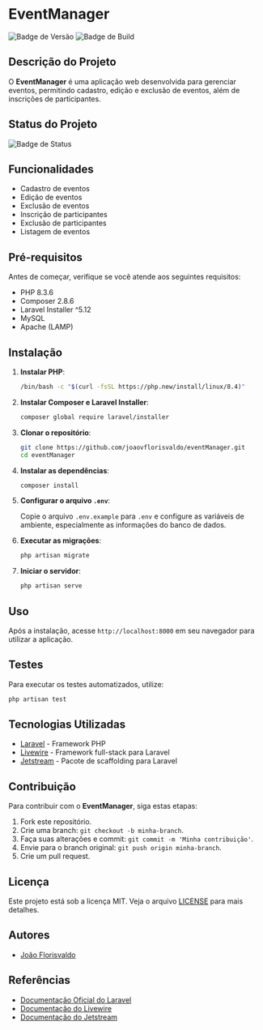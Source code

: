 # EventManager

![Badge de Versão](https://img.shields.io/badge/vers%C3%A3o-1.0-blue)
![Badge de Build](https://img.shields.io/badge/build-passing-brightgreen)


## Descrição do Projeto

O **EventManager** é uma aplicação web desenvolvida para gerenciar eventos, permitindo cadastro, edição e exclusão de eventos, além de inscrições de participantes.

## Status do Projeto

![Badge de Status](https://img.shields.io/badge/status-em%20desenvolvimento-yellow)

## Funcionalidades

- Cadastro de eventos
- Edição de eventos
- Exclusão de eventos
- Inscrição de participantes
- Exclusão de participantes
- Listagem de eventos

## Pré-requisitos

Antes de começar, verifique se você atende aos seguintes requisitos:

- PHP 8.3.6
- Composer 2.8.6
- Laravel Installer ^5.12
- MySQL
- Apache (LAMP)

## Instalação

1. **Instalar PHP**:

    ```bash
    /bin/bash -c "$(curl -fsSL https://php.new/install/linux/8.4)"
    ```

2. **Instalar Composer e Laravel Installer**:

    ```bash
    composer global require laravel/installer
    ```

3. **Clonar o repositório**:

    ```bash
    git clone https://github.com/joaovflorisvaldo/eventManager.git
    cd eventManager
    ```

4. **Instalar as dependências**:

    ```bash
    composer install
    ```

5. **Configurar o arquivo `.env`**:

    Copie o arquivo `.env.example` para `.env` e configure as variáveis de ambiente, especialmente as informações do banco de dados.

6. **Executar as migrações**:

    ```bash
    php artisan migrate
    ```

7. **Iniciar o servidor**:

    ```bash
    php artisan serve
    ```

## Uso

Após a instalação, acesse `http://localhost:8000` em seu navegador para utilizar a aplicação.

## Testes

Para executar os testes automatizados, utilize:

```bash
php artisan test
```

## Tecnologias Utilizadas

- [Laravel](https://laravel.com/) - Framework PHP
- [Livewire](https://laravel-livewire.com/) - Framework full-stack para Laravel
- [Jetstream](https://jetstream.laravel.com/) - Pacote de scaffolding para Laravel

## Contribuição

Para contribuir com o **EventManager**, siga estas etapas:

1. Fork este repositório.
2. Crie uma branch: `git checkout -b minha-branch`.
3. Faça suas alterações e commit: `git commit -m 'Minha contribuição'`.
4. Envie para o branch original: `git push origin minha-branch`.
5. Crie um pull request.

## Licença

Este projeto está sob a licença MIT. Veja o arquivo [LICENSE](LICENSE) para mais detalhes.

## Autores

- [João Florisvaldo](https://github.com/joaovflorisvaldo)

## Referências

- [Documentação Oficial do Laravel](https://laravel.com/docs)
- [Documentação do Livewire](https://laravel-livewire.com/docs)
- [Documentação do Jetstream](https://jetstream.laravel.com/2.x/docs/installation.html)

